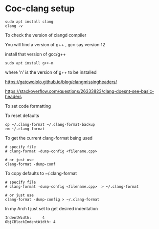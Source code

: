# Coc-clang setup

```
sudo apt install clang
clang -v
```
To check the version of clangd compiler

You will find a version of g++ , gcc
say version 12

install that version of gcc/g++

```
sudo apt install g++-n
```
where 'n' is the version of g++ to be installed

https://gatowololo.github.io/blog/clangmissingheaders/

https://stackoverflow.com/questions/26333823/clang-doesnt-see-basic-headers


To set code formatting

To reset defaults 
```
cp ~/.clang-format ~/.clang-format-backup
rm ~/.clang-format
```

To get the current clang-format being used
```
# specify file 
# clang-format -dump-config <filename.cpp>

# or just use 
clang-format -dump-conf 
```

To copy defaults to ~/.clang-format
```
# specify file
# clang-format -dump-config <filename.cpp>  > ~/.clang-format

# or just use
clang-format -dump-config > ~/.clang-format
```

In my Arch 
I just set 
to get desired indentation
```
IndentWidth:     4
ObjCBlockIndentWidth: 4
```


